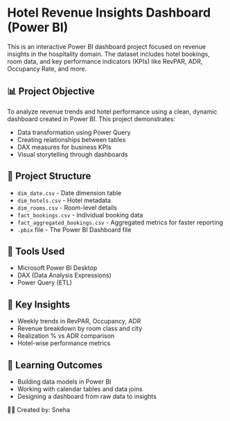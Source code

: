
# Hotel Revenue Insights Dashboard (Power BI)

This is an interactive Power BI dashboard project focused on revenue insights in the hospitality domain. The dataset includes hotel bookings, room data, and key performance indicators (KPIs) like RevPAR, ADR, Occupancy Rate, and more.

## 📊 Project Objective

To analyze revenue trends and hotel performance using a clean, dynamic dashboard created in Power BI. This project demonstrates:

- Data transformation using Power Query
- Creating relationships between tables
- DAX measures for business KPIs
- Visual storytelling through dashboards

## 📁 Project Structure

- `dim_date.csv` - Date dimension table  
- `dim_hotels.csv` - Hotel metadata  
- `dim_rooms.csv` - Room-level details  
- `fact_bookings.csv` - Individual booking data  
- `fact_aggregated_bookings.csv` - Aggregated metrics for faster reporting  
- `.pbix` file - The Power BI Dashboard file

## 🔧 Tools Used

- Microsoft Power BI Desktop
- DAX (Data Analysis Expressions)
- Power Query (ETL)

## 📌 Key Insights

- Weekly trends in RevPAR, Occupancy, ADR
- Revenue breakdown by room class and city
- Realization % vs ADR comparison
- Hotel-wise performance metrics

## 🧠 Learning Outcomes

- Building data models in Power BI
- Working with calendar tables and data joins
- Designing a dashboard from raw data to insights


👩‍💻 Created by: Sneha  
